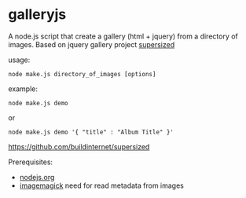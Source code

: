 galleryjs
=========

A node.js script that create a gallery (html + jquery) from a directory of images. 
Based on jquery gallery project [supersized](http://buildinternet.com/project/supersized/) 

usage:

    node make.js directory_of_images [options]

example:

    node make.js demo

or

    node make.js demo '{ "title" : "Album Title" }'


https://github.com/buildinternet/supersized

Prerequisites:
  * [nodejs.org](http://nodejs.org/)
  * [imagemagick](http://www.imagemagick.org/script/index.php) need for read metadata from images
